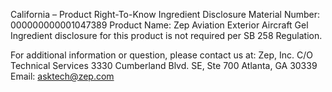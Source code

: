  
 
 
California – Product Right-To-Know Ingredient Disclosure 
Material Number: 000000000001047389 
Product Name: Zep Aviation Exterior Aircraft Gel 
Ingredient disclosure for this product is not required per SB 258 Regulation. 
 
For additional information or question, please contact us at: 
Zep, Inc. 
C/O Technical Services 
3330 Cumberland Blvd. SE, Ste 700 
Atlanta, GA 30339 
Email: asktech@zep.com 
 
 
 
 
